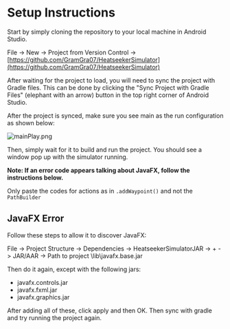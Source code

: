 # Setup Instructions

Start by simply cloning the repository to your local machine in Android Studio.

File -> New -> Project from Version Control -> [https://github.com/GramGra07/HeatseekerSimulator](https://github.com/GramGra07/HeatseekerSimulator)

After waiting for the project to load, you will need to sync the project with Gradle files. This can be done by clicking the "Sync Project with Gradle Files" (elephant with an arrow) button in the top right corner of Android Studio.

After the project is synced, make sure you see main as the run configuration as shown below:

![mainPlay.png](mainPlay.png)

Then, simply wait for it to build and run the project. You should see a window pop up with the simulator running.

**Note: If an error code appears talking about JavaFX, follow the instructions below.**

Only paste the codes for actions as in ```.addWaypoint()``` and not the ```PathBuilder```

## JavaFX Error

Follow these steps to allow it to discover JavaFX:

File -> Project Structure -> Dependencies -> HeatseekerSimulatorJAR -> + -> JAR/AAR -> Path to project \lib\javafx.base.jar 

Then do it again, except with the following jars:

- javafx.controls.jar
- javafx.fxml.jar
- javafx.graphics.jar

After adding all of these, click apply and then OK. Then sync with gradle and try running the project again.